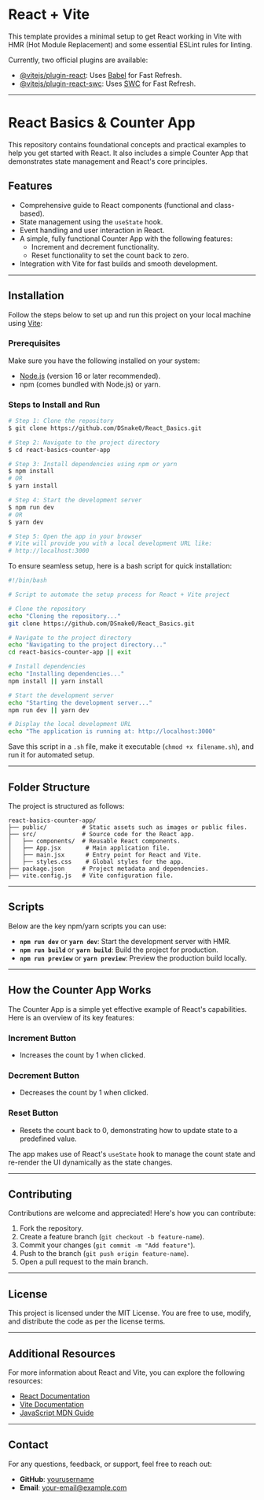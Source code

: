 # React + Vite

This template provides a minimal setup to get React working in Vite with HMR (Hot Module Replacement) and some essential ESLint rules for linting.

Currently, two official plugins are available:

- [@vitejs/plugin-react](https://github.com/vitejs/vite-plugin-react/blob/main/packages/plugin-react/README.md): Uses [Babel](https://babeljs.io/) for Fast Refresh.
- [@vitejs/plugin-react-swc](https://github.com/vitejs/vite-plugin-react-swc): Uses [SWC](https://swc.rs/) for Fast Refresh.

---

# React Basics & Counter App

This repository contains foundational concepts and practical examples to help you get started with React. It also includes a simple Counter App that demonstrates state management and React's core principles.

## Features
- Comprehensive guide to React components (functional and class-based).
- State management using the `useState` hook.
- Event handling and user interaction in React.
- A simple, fully functional Counter App with the following features:
  - Increment and decrement functionality.
  - Reset functionality to set the count back to zero.
- Integration with Vite for fast builds and smooth development.

---

## Installation

Follow the steps below to set up and run this project on your local machine using [Vite](https://vitejs.dev/):

### Prerequisites
Make sure you have the following installed on your system:
- [Node.js](https://nodejs.org/) (version 16 or later recommended).
- npm (comes bundled with Node.js) or yarn.

### Steps to Install and Run
```bash
# Step 1: Clone the repository
$ git clone https://github.com/DSnake0/React_Basics.git

# Step 2: Navigate to the project directory
$ cd react-basics-counter-app

# Step 3: Install dependencies using npm or yarn
$ npm install
# OR
$ yarn install

# Step 4: Start the development server
$ npm run dev
# OR
$ yarn dev

# Step 5: Open the app in your browser
# Vite will provide you with a local development URL like:
# http://localhost:3000
```

To ensure seamless setup, here is a bash script for quick installation:

```bash
#!/bin/bash

# Script to automate the setup process for React + Vite project

# Clone the repository
echo "Cloning the repository..."
git clone https://github.com/DSnake0/React_Basics.git

# Navigate to the project directory
echo "Navigating to the project directory..."
cd react-basics-counter-app || exit

# Install dependencies
echo "Installing dependencies..."
npm install || yarn install

# Start the development server
echo "Starting the development server..."
npm run dev || yarn dev

# Display the local development URL
echo "The application is running at: http://localhost:3000"
```
Save this script in a `.sh` file, make it executable (`chmod +x filename.sh`), and run it for automated setup.

---

## Folder Structure

The project is structured as follows:
```plaintext
react-basics-counter-app/
├── public/          # Static assets such as images or public files.
├── src/             # Source code for the React app.
│   ├── components/  # Reusable React components.
│   ├── App.jsx       # Main application file.
│   ├── main.jsx      # Entry point for React and Vite.
│   ├── styles.css    # Global styles for the app.
├── package.json     # Project metadata and dependencies.
├── vite.config.js   # Vite configuration file.
```

---

## Scripts
Below are the key npm/yarn scripts you can use:
- **`npm run dev`** or **`yarn dev`**: Start the development server with HMR.
- **`npm run build`** or **`yarn build`**: Build the project for production.
- **`npm run preview`** or **`yarn preview`**: Preview the production build locally.

---

## How the Counter App Works
The Counter App is a simple yet effective example of React's capabilities. Here is an overview of its key features:

### Increment Button
- Increases the count by 1 when clicked.

### Decrement Button
- Decreases the count by 1 when clicked.

### Reset Button
- Resets the count back to 0, demonstrating how to update state to a predefined value.

The app makes use of React's `useState` hook to manage the count state and re-render the UI dynamically as the state changes.

---

## Contributing
Contributions are welcome and appreciated! Here's how you can contribute:
1. Fork the repository.
2. Create a feature branch (`git checkout -b feature-name`).
3. Commit your changes (`git commit -m "Add feature"`).
4. Push to the branch (`git push origin feature-name`).
5. Open a pull request to the main branch.

---

## License
This project is licensed under the MIT License. You are free to use, modify, and distribute the code as per the license terms.

---

## Additional Resources
For more information about React and Vite, you can explore the following resources:
- [React Documentation](https://reactjs.org/docs/getting-started.html)
- [Vite Documentation](https://vitejs.dev/guide/)
- [JavaScript MDN Guide](https://developer.mozilla.org/en-US/docs/Web/JavaScript)

---

## Contact
For any questions, feedback, or support, feel free to reach out:
- **GitHub**: [yourusername](https://github.com/yourusername)
- **Email**: your-email@example.com


